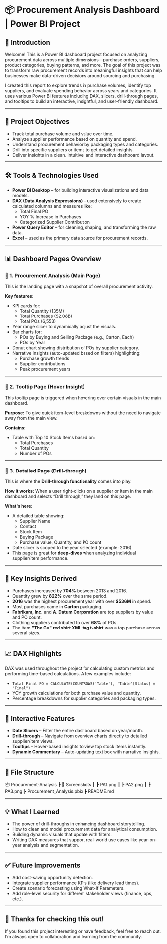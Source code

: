 # 📦 Procurement Analysis Dashboard | Power BI Project

## 👋 Introduction

Welcome! This is a Power BI dashboard project focused on analyzing procurement data across multiple dimensions—purchase orders, suppliers, product categories, buying patterns, and more. The goal of this project was to transform raw procurement records into meaningful insights that can help businesses make data-driven decisions around sourcing and purchasing.

I created this report to explore trends in purchase volumes, identify top suppliers, and evaluate spending behavior across years and categories. It uses various Power BI features including DAX, slicers, drill-through pages, and tooltips to build an interactive, insightful, and user-friendly dashboard.

---

## 🎯 Project Objectives

- Track total purchase volume and value over time.
- Analyze supplier performance based on quantity and spend.
- Understand procurement behavior by packaging types and categories.
- Drill into specific suppliers or items to get detailed insights.
- Deliver insights in a clean, intuitive, and interactive dashboard layout.

---

## 🛠 Tools & Technologies Used

- **Power BI Desktop** – for building interactive visualizations and data models.
- **DAX (Data Analysis Expressions)** – used extensively to create calculated columns and measures like:
  - Total Final PO
  - YOY % Increase in Purchases
  - Categorized Supplier Contribution
- **Power Query Editor** – for cleaning, shaping, and transforming the raw data.
- **Excel** – used as the primary data source for procurement records.

---

## 📊 Dashboard Pages Overview

### 🔹 1. Procurement Analysis (Main Page)

This is the landing page with a snapshot of overall procurement activity.

**Key features:**
- KPI cards for:
  - Total Quantity (135M)
  - Total Purchases ($2.08B)
  - Total POs (6,553)
- Year range slicer to dynamically adjust the visuals.
- Bar charts for:
  - POs by Buying and Selling Package (e.g., Carton, Each)
  - POs by Year
- Donut chart showing distribution of POs by supplier category.
- Narrative insights (auto-updated based on filters) highlighting:
  - Purchase growth trends
  - Supplier contributions
  - Peak procurement years

---

### 🔹 2. Tooltip Page (Hover Insight)

This tooltip page is triggered when hovering over certain visuals in the main dashboard.

**Purpose:**
To give quick item-level breakdowns without the need to navigate away from the main view.

**Contains:**
- Table with Top 10 Stock Items based on:
  - Total Purchases
  - Total Quantity
  - Number of POs

---

### 🔹 3. Detailed Page (Drill-through)

This is where the **Drill-through functionality** comes into play.

**How it works:**
When a user right-clicks on a supplier or item in the main dashboard and selects “Drill through,” they land on this page.

**What's here:**
- A detailed table showing:
  - Supplier Name
  - Contact
  - Stock Item
  - Buying Package
  - Purchase value, Quantity, and PO count
- Date slicer is scoped to the year selected (example: 2016)
- This page is great for **deep-dives** when analyzing individual supplier/item performance.

---

## 📌 Key Insights Derived

- Purchases increased by **704%** between 2013 and 2016.
- Quantity grew by **822%** over the same period.
- **2016** was the highest procurement year with over **$536M** in spend.
- Most purchases came in **Carton** packaging.
- **Fabrikam, Inc.** and **A. Datum Corporation** are top suppliers by value and PO count.
- Clothing suppliers contributed to over **68%** of POs.
- The item **"The Gu" red shirt XML tag t-shirt** was a top purchase across several sizes.

---

## 📈 DAX Highlights

DAX was used throughout the project for calculating custom metrics and performing time-based calculations. A few examples include:

- `Total Final PO = CALCULATE(COUNTROWS('Table'), 'Table'[Status] = "Final")`
- YOY growth calculations for both purchase value and quantity.
- Percentage breakdowns for supplier categories and packaging types.

---

## 🔄 Interactive Features

- **Date Slicers** – Filter the entire dashboard based on year/month.
- **Drill-through** – Navigate from overview charts directly to detailed supplier/item views.
- **Tooltips** – Hover-based insights to view top stock items instantly.
- **Dynamic Commentary** – Auto-updating text box with narrative insights.

---

## 📂 File Structure

📦 Procurement-Analysis
┣ 📁 Screenshots
┃ ┣ PA1.png
┃ ┣ PA2.png
┃ ┣ PA3.png
┣ Procurement_Analysis.pbix
┣ README.md



---

## 💡 What I Learned

- The power of drill-throughs in enhancing dashboard storytelling.
- How to clean and model procurement data for analytical consumption.
- Building dynamic visuals that update with filters.
- Writing DAX measures that support real-world use cases like year-on-year analysis and segmentation.

---

## ✅ Future Improvements

- Add cost-saving opportunity detection.
- Integrate supplier performance KPIs (like delivery lead times).
- Create scenario forecasting using What-If Parameters.
- Add role-level security for different stakeholder views (finance, ops, etc.).

---

## 🙌 Thanks for checking this out!

If you found this project interesting or have feedback, feel free to reach out. I’m always open to collaboration and learning from the community.

